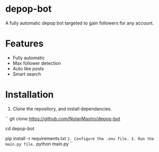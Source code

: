 # depop-bot
A fully automatic depop bot targeted to gain followers for any account. 


# Features
- Fully automatic
- Max follower detection
- Auto like posts
- Smart search

# Installation

1. Clone the repository, and install dependancies.

``
git clone https://github.com/NolanMastro/depop-bot

cd depop-bot

pip install -r requirements.txt
``
2. Configure the .env file.
3. Run the main.py file.
``
python main.py
``


